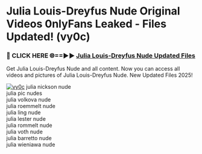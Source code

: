 # Julia Louis-Dreyfus Nude Original Videos 0nlyFans Leaked - Files Updated! (vy0c)

<h3>🔴 CLICK HERE 🌐==►► <a href="https://tinyurl.com/yc6ubb5a" rel="nofollow">Julia Louis-Dreyfus Nude Updated Files</a></h3>

Get Julia Louis-Dreyfus Nude and all content. Now you can access all videos and pictures of Julia Louis-Dreyfus Nude. New Updated Files 2025!

[![vy0c](https://i.imgur.com/7eu0CRL.gif)](https://tinyurl.com/yc6ubb5a)
julia nickson nude<br>
julia pic nudes<br>
julia volkova nude<br>
julia roemmelt nude<br>
julia ling nude<br>
julia lester nude<br>
julia rommelt nude<br>
julia voth nude<br>
julia barretto nude<br>
julia wieniawa nude